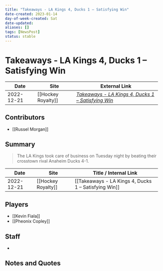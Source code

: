 ```yaml
---
title: "Takeaways - LA Kings 4, Ducks 1 – Satisfying Win"
date-created: 2023-01-14
day-of-week-created: Sat
date-updated: 
aliases: []
tags: [NewsPost]
status: stable
---
```


# Takeaways - LA Kings 4, Ducks 1 – Satisfying Win

| Date       | Site               | External Link                                                                                                                           |
| ---------- | ------------------ | --------------------------------------------------------------------------------------------------------------------------------------- |
| 2022-12-21 | [[Hockey Royalty]] | [*Takeaways - LA Kings 4, Ducks 1 – Satisfying Win*](https://hockeyroyalty.com/2022/12/21/takeaways-la-kings-4-ducks-1-satisfying-win/) |

## Contributors
- [[Russel Morgan]]

## Summary
> The LA Kings took care of business on Tuesday night by beating their crosstown rival Anaheim Ducks 4-1.

| Date       | Site               | Title / Internal Link                                |
| ---------- | ------------------ | ---------------------------------------------------- |
| 2022-12-21 | [[Hockey Royalty]] | [[Takeaways - LA Kings 4, Ducks 1 – Satisfying Win]] |

## Players
- [[Kevin Fiala]]
- [[Pheonix Copley]]

## Staff
- 

## Notes and Quotes

